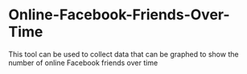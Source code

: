 Online-Facebook-Friends-Over-Time
=================================

This tool can be used to collect data that can be graphed to show the number of online Facebook friends over time

